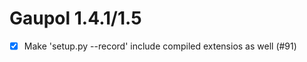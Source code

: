 Gaupol 1.4.1/1.5
================

* [x] Make 'setup.py --record' include compiled extensios as well (#91)
